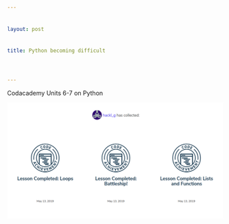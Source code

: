 ```yaml
---


layout: post


title: Python becoming difficult



---
```





Codacademy Units 6-7 on Python

![image badges Python](/img/python_6_7.png)
